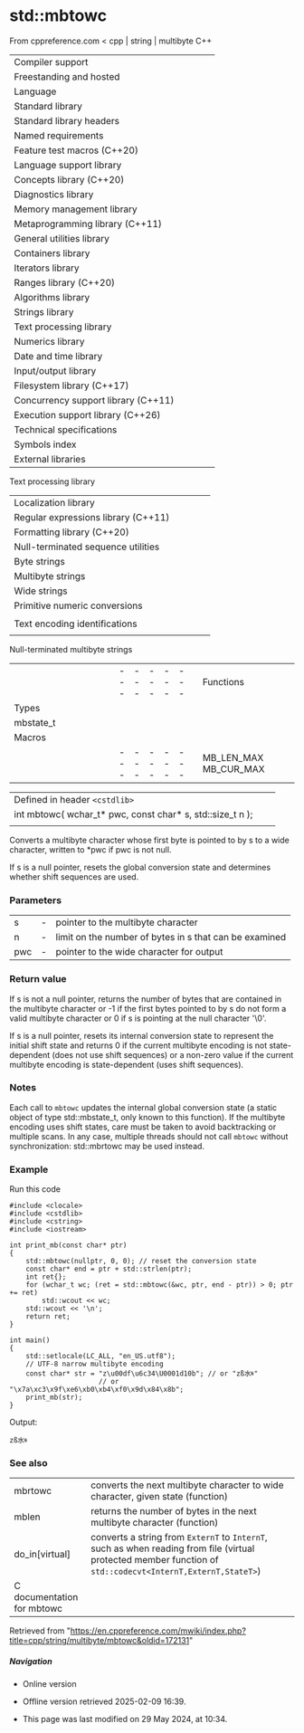 # std::mbtowc

From cppreference.com
< cpp‎ | string‎ | multibyte
C++

|  |  |  |  |  |
| --- | --- | --- | --- | --- |
| Compiler support | | | | |
| Freestanding and hosted | | | | |
| Language | | | | |
| Standard library | | | | |
| Standard library headers | | | | |
| Named requirements | | | | |
| Feature test macros (C++20) | | | | |
| Language support library | | | | |
| Concepts library (C++20) | | | | |
| Diagnostics library | | | | |
| Memory management library | | | | |
| Metaprogramming library (C++11) | | | | |
| General utilities library | | | | |
| Containers library | | | | |
| Iterators library | | | | |
| Ranges library (C++20) | | | | |
| Algorithms library | | | | |
| Strings library | | | | |
| Text processing library | | | | |
| Numerics library | | | | |
| Date and time library | | | | |
| Input/output library | | | | |
| Filesystem library (C++17) | | | | |
| Concurrency support library (C++11) | | | | |
| Execution support library (C++26) | | | | |
| Technical specifications | | | | |
| Symbols index | | | | |
| External libraries | | | | |

Text processing library

|  |  |  |  |  |
| --- | --- | --- | --- | --- |
| Localization library | | | | |
| Regular expressions library (C++11) | | | | |
| Formatting library (C++20) | | | | |
| Null-terminated sequence utilities | | | | |
| Byte strings | | | | |
| Multibyte strings | | | | |
| Wide strings | | | | |
| Primitive numeric conversions | | | | |
| |  |  |  |  |  | | --- | --- | --- | --- | --- | | to_chars(C++17) | | | | | | to_chars_result(C++17) | | | | | | from_chars(C++17) | | | | | | from_chars_result(C++17) | | | | | | chars_format(C++17) | | | | | |
| Text encoding identifications | | | | |
| |  |  |  |  |  | | --- | --- | --- | --- | --- | | text_encoding(C++26) | | | | | |

Null-terminated multibyte strings

|  |  |  |  |  |  |  |  |  |  |  |  |  |  |  |  |  |  |  |  |  |  |  |  |  |  |  |  |  |  |  |  |  |  |  |  |  |  |  |  |  |  |  |  |  |  |  |  |  |  |  |  |  |  |  |  |  |  |  |  |  |  |  |  |  |  |  |  |  |  |  |  |  |  |  |  |  |  |  |  |  |  |  |  |  |  |  |  |  |  |  |  |  |  |  |  |  |  |  |  |  |  |  |  |  |  |  |  |  |  |  |  |  |  |  |  |  |  |  |  |
| --- | --- | --- | --- | --- | --- | --- | --- | --- | --- | --- | --- | --- | --- | --- | --- | --- | --- | --- | --- | --- | --- | --- | --- | --- | --- | --- | --- | --- | --- | --- | --- | --- | --- | --- | --- | --- | --- | --- | --- | --- | --- | --- | --- | --- | --- | --- | --- | --- | --- | --- | --- | --- | --- | --- | --- | --- | --- | --- | --- | --- | --- | --- | --- | --- | --- | --- | --- | --- | --- | --- | --- | --- | --- | --- | --- | --- | --- | --- | --- | --- | --- | --- | --- | --- | --- | --- | --- | --- | --- | --- | --- | --- | --- | --- | --- | --- | --- | --- | --- | --- | --- | --- | --- | --- | --- | --- | --- | --- | --- | --- | --- | --- | --- | --- | --- | --- | --- | --- | --- |
| |  |  |  |  |  | | --- | --- | --- | --- | --- | | Functions | | | | | | Wide/multibyte examination | | | | | | |  |  |  |  |  | | --- | --- | --- | --- | --- | | mblen | | | | | | mbrlen | | | | | | |  |  |  |  |  | | --- | --- | --- | --- | --- | | mbsinit | | | | | |  | | | | | | | Multibyte/wide conversions | | | | | | |  |  |  |  |  | | --- | --- | --- | --- | --- | | ****mbtowc**** | | | | | | mbstowcs | | | | | | btowc | | | | | | mbrtowc | | | | | | mbsrtowcs | | | | | | wctomb | | | | | | wcstombs | | | | | | wctob | | | | | | |  |  |  |  |  | | --- | --- | --- | --- | --- | | wcrtomb | | | | | | wcsrtombs | | | | | | mbrtoc8(C++20) | | | | | | mbrtoc16(C++11) | | | | | | mbrtoc32(C++11) | | | | | | c8rtomb(C++20) | | | | | | c16rtomb(C++11) | | | | | | c32rtomb(C++11) | | | | | | |
| Types | | | | |
| mbstate_t | | | | |
| Macros | | | | |
| |  |  |  |  |  | | --- | --- | --- | --- | --- | | MB_LEN_MAX MB_CUR_MAX | | | | | | __STDC_UTF_16__ __STDC_UTF_32__(C++11)(C++11) | | | | | |

|  |  |  |
| --- | --- | --- |
| Defined in header `<cstdlib>` |  |  |
| int mbtowc( wchar_t\* pwc, const char\* s, std::size_t n ); |  |  |
|  |  |  |

Converts a multibyte character whose first byte is pointed to by s to a wide character, written to \*pwc if pwc is not null.

If s is a null pointer, resets the global conversion state and determines whether shift sequences are used.

### Parameters

|  |  |  |
| --- | --- | --- |
| s | - | pointer to the multibyte character |
| n | - | limit on the number of bytes in s that can be examined |
| pwc | - | pointer to the wide character for output |

### Return value

If s is not a null pointer, returns the number of bytes that are contained in the multibyte character or -1 if the first bytes pointed to by s do not form a valid multibyte character or ​0​ if s is pointing at the null character '\0'.

If s is a null pointer, resets its internal conversion state to represent the initial shift state and returns ​0​ if the current multibyte encoding is not state-dependent (does not use shift sequences) or a non-zero value if the current multibyte encoding is state-dependent (uses shift sequences).

### Notes

Each call to `mbtowc` updates the internal global conversion state (a static object of type std::mbstate_t, only known to this function). If the multibyte encoding uses shift states, care must be taken to avoid backtracking or multiple scans. In any case, multiple threads should not call `mbtowc` without synchronization: std::mbrtowc may be used instead.

### Example

Run this code

```
#include <clocale>
#include <cstdlib>
#include <cstring>
#include <iostream>
 
int print_mb(const char* ptr)
{
    std::mbtowc(nullptr, 0, 0); // reset the conversion state
    const char* end = ptr + std::strlen(ptr);
    int ret{};
    for (wchar_t wc; (ret = std::mbtowc(&wc, ptr, end - ptr)) > 0; ptr += ret)
        std::wcout << wc;
    std::wcout << '\n';
    return ret;
}
 
int main()
{
    std::setlocale(LC_ALL, "en_US.utf8");
    // UTF-8 narrow multibyte encoding
    const char* str = "z\u00df\u6c34\U0001d10b"; // or "zß水𝄋"
                      // or "\x7a\xc3\x9f\xe6\xb0\xb4\xf0\x9d\x84\x8b";
    print_mb(str);
}

```

Output:

```
zß水𝄋

```

### See also

|  |  |
| --- | --- |
| mbrtowc | converts the next multibyte character to wide character, given state   (function) |
| mblen | returns the number of bytes in the next multibyte character   (function) |
| do_in[virtual] | converts a string from `ExternT` to `InternT`, such as when reading from file   (virtual protected member function of `std::codecvt<InternT,ExternT,StateT>`) |
| C documentation for mbtowc | |

Retrieved from "<https://en.cppreference.com/mwiki/index.php?title=cpp/string/multibyte/mbtowc&oldid=172131>"

##### Navigation

- Online version
- Offline version retrieved 2025-02-09 16:39.

- This page was last modified on 29 May 2024, at 10:34.